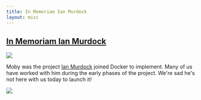 ```yaml
---
title: In Memoriam Ian Murdock
layout: misc
---
```


## [In Memoriam Ian Murdock](https://blog.docker.com/2015/12/ian-murdock/)

<div class="center-content">
<div class="content-item--fixed">
<div class="card">
    <img src="{{ 'images/ian.jpg' | relative_url }}">
    <p class="card-text">Moby was the project <a href="https://en.wikipedia.org/wiki/Ian_Murdock">Ian Murdock</a> joined Docker to implement. Many of us have worked with him during the early phases of the project. We're sad he's not here with us today to launch it!</p>
    <img src="{{ 'images/ian-and-moby-team.jpg' | relative_url }}">
</div>
</div>
</div>
